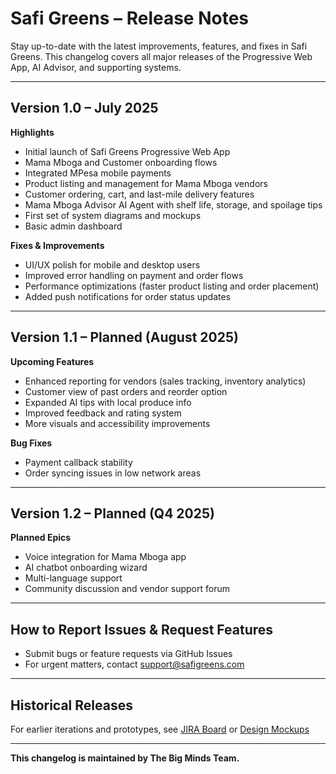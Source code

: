 # Safi Greens – Release Notes

Stay up-to-date with the latest improvements, features, and fixes in Safi Greens. This changelog covers all major releases of the Progressive Web App, AI Advisor, and supporting systems.

---

## Version 1.0 – July 2025

**Highlights**

- Initial launch of Safi Greens Progressive Web App
- Mama Mboga and Customer onboarding flows
- Integrated MPesa mobile payments
- Product listing and management for Mama Mboga vendors
- Customer ordering, cart, and last-mile delivery features
- Mama Mboga Advisor AI Agent with shelf life, storage, and spoilage tips
- First set of system diagrams and mockups
- Basic admin dashboard

**Fixes & Improvements**

- UI/UX polish for mobile and desktop users
- Improved error handling on payment and order flows
- Performance optimizations (faster product listing and order placement)
- Added push notifications for order status updates

---

## Version 1.1 – Planned (August 2025)

**Upcoming Features**

- Enhanced reporting for vendors (sales tracking, inventory analytics)
- Customer view of past orders and reorder option
- Expanded AI tips with local produce info
- Improved feedback and rating system
- More visuals and accessibility improvements

**Bug Fixes**

- Payment callback stability
- Order syncing issues in low network areas

---

## Version 1.2 – Planned (Q4 2025)

**Planned Epics**

- Voice integration for Mama Mboga app
- AI chatbot onboarding wizard
- Multi-language support
- Community discussion and vendor support forum

---

## How to Report Issues & Request Features

- Submit bugs or feature requests via GitHub Issues
- For urgent matters, contact [support@safigreens.com](mailto:support@safigreens.com)

---

## Historical Releases

For earlier iterations and prototypes, see [JIRA Board](https://kevineumutoni.atlassian.net/jira/software/projects/BMT/boards/133/backlog?epics=visible) or [Design Mockups](https://www.figma.com/design/neV9t33HSy5WE2IHlVgwNH/Big_Minds-Design?node-id=424-128&p=f&t=IB79oess1v2oQCRu-0)

---

**This changelog is maintained by The Big Minds Team.**
